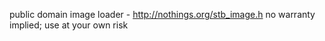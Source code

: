 public domain image loader - http://nothings.org/stb_image.h
                                     no warranty implied; use at your own risk
